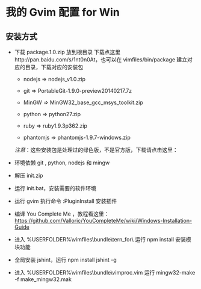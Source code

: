 我的 Gvim 配置 for Win
======================

安装方式
--------

- 下载 package.1.0.zip 放到根目录 下载点这里http://pan.baidu.com/s/1nt0n0At，也可以在 vimfiles/bin/package 建立对应的目录，下载对应的安装包
    
    * nodejs => nodejs_v1.0.zip

    * git => PortableGit-1.9.0-preview20140217.7z

    * MinGW => MinGW32_base_gcc_msys_toolkit.zip

    * python => python27.zip

    * ruby => ruby1.9.3p362.zip

    * phantomjs => phantomjs-1.9.7-windows.zip

    *注意*：这些安装包是处理过的绿色版，不是官方版，下载请点击这里：

- 环境依懒 git , python, nodejs 和 mingw 
- 解压 init.zip
- 运行 init.bat，安装需要的软件环境
- 运行 gvim 执行命令 :PluginInstall 安装插件
- 编译 You Complete Me ，教程看这里：https://github.com/Valloric/YouCompleteMe/wiki/Windows-Installation-Guide
- 进入 %USERFOLDER%\vimfiles\bundle\tern_for\ 运行 npm install 安装模块功能
- 全局安装 jshint，运行 npm install jshint -g
- 进入 %USERFOLDER%\vimfiles\bundle\vimproc.vim 运行 mingw32-make -f make_mingw32.mak
